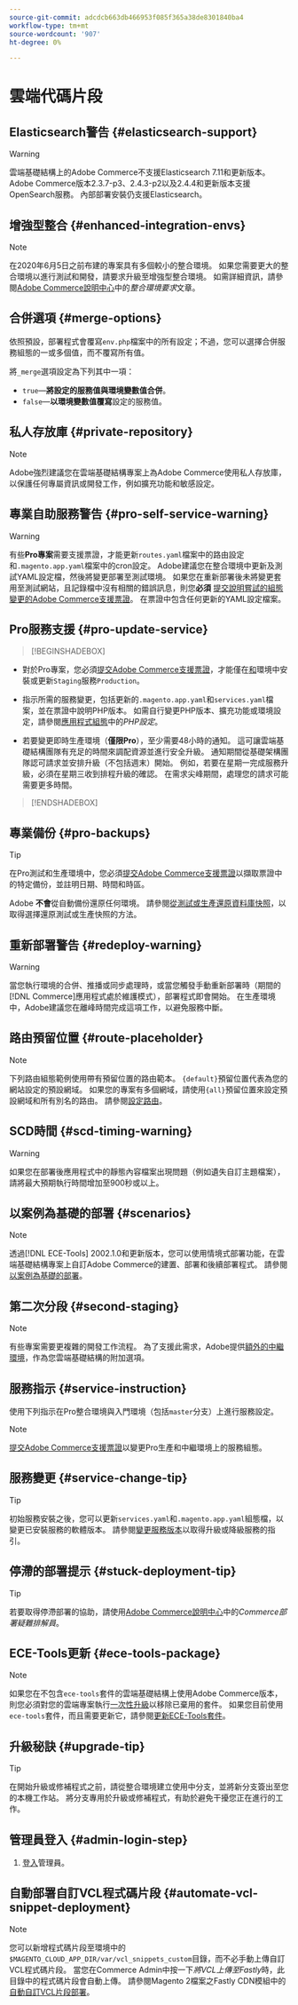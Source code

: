 ```yaml
---
source-git-commit: adcdcb663db466953f085f365a38de8301840ba4
workflow-type: tm+mt
source-wordcount: '907'
ht-degree: 0%

---
```

# 雲端代碼片段

## Elasticsearch警告 {#elasticsearch-support}

>[!WARNING]
>
>雲端基礎結構上的Adobe Commerce不支援Elasticsearch 7.11和更新版本。 Adobe Commerce版本2.3.7-p3、2.4.3-p2以及2.4.4和更新版本支援OpenSearch服務。 內部部署安裝仍支援Elasticsearch。

## 增強型整合 {#enhanced-integration-envs}

>[!NOTE]
>
>在2020年6月5日之前布建的專案具有多個較小的整合環境。 如果您需要更大的整合環境以進行測試和開發，請要求升級至增強型整合環境。 如需詳細資訊，請參閱[Adobe Commerce說明中心](https://experienceleague.adobe.com/docs/commerce-knowledge-base/kb/announcements/commerce-announcements/integration-environment-enhancement-request-pro-and-starter.html?lang=zh-Hant)中的&#x200B;_整合環境要求_&#x200B;文章。

## 合併選項 {#merge-options}

依照預設，部署程式會覆寫`env.php`檔案中的所有設定；不過，您可以選擇合併服務組態的一或多個值，而不覆寫所有值。

將`_merge`選項設定為下列其中一項：

- `true`—**將設定的服務值與環境變數值合併**。
- `false`—**以環境變數值覆寫**&#x200B;設定的服務值。

## 私人存放庫 {#private-repository}

>[!NOTE]
>
>Adobe強烈建議您在雲端基礎結構專案上為Adobe Commerce使用私人存放庫，以保護任何專屬資訊或開發工作，例如擴充功能和敏感設定。

## 專業自助服務警告 {#pro-self-service-warning}

>[!WARNING]
>
>有些&#x200B;**Pro專案**&#x200B;需要支援票證，才能更新`routes.yaml`檔案中的路由設定和`.magento.app.yaml`檔案中的cron設定。 Adobe建議您在整合環境中更新及測試YAML設定檔，然後將變更部署至測試環境。 如果您在重新部署後未將變更套用至測試網站，且記錄檔中沒有相關的錯誤訊息，則您&#x200B;**必須** [提交說明嘗試的組態變更的Adobe Commerce支援票證](https://experienceleague.adobe.com/docs/commerce-knowledge-base/kb/help-center-guide/magento-help-center-user-guide.html?lang=zh-Hant#submit-ticket)。 在票證中包含任何更新的YAML設定檔案。

## Pro服務支援 {#pro-update-service}

>[!BEGINSHADEBOX]

- 對於Pro專案，您必須[提交Adobe Commerce支援票證](https://experienceleague.adobe.com/docs/commerce-knowledge-base/kb/help-center-guide/magento-help-center-user-guide.html?lang=zh-Hant#submit-ticket)，才能僅在[和](https://experienceleague.adobe.com/docs/commerce-on-cloud/user-guide/configure/service/services-yaml.html?lang=zh-Hant)環境中安裝或更新`Staging`服務`Production`。

- 指示所需的服務變更，包括更新的`.magento.app.yaml`和`services.yaml`檔案，並在票證中說明PHP版本。 如需自行變更PHP版本、擴充功能或環境設定，請參閱[應用程式組態](https://experienceleague.adobe.com/docs/commerce-on-cloud/user-guide/configure/app/php-settings.html?lang=zh-Hant)中的&#x200B;_PHP設定_。

- 若要變更即時生產環境（**僅限Pro**），至少需要48小時的通知。 這可讓雲端基礎結構團隊有充足的時間來調配資源並進行安全升級。 通知期間從基礎架構團隊認可請求並安排升級（不包括週末）開始。 例如，若要在星期一完成服務升級，必須在星期三收到排程升級的確認。 在需求尖峰期間，處理您的請求可能需要更多時間。

>[!ENDSHADEBOX]

## 專業備份 {#pro-backups}

>[!TIP]
>
>在Pro測試和生產環境中，您必須[提交Adobe Commerce支援票證](https://experienceleague.adobe.com/docs/commerce-knowledge-base/kb/help-center-guide/magento-help-center-user-guide.html?lang=zh-Hant#submit-ticket)以擷取票證中的特定備份，並註明日期、時間和時區。
>
>Adobe **不會**&#x200B;從自動備份還原任何環境。 請參閱[從測試或生產還原資料庫快照](https://experienceleague.adobe.com/docs/commerce-knowledge-base/kb/how-to/restore-a-db-snapshot-from-staging-or-production.html?lang=zh-Hant)，以取得選擇還原測試或生產快照的方法。

## 重新部署警告 {#redeploy-warning}

>[!WARNING]
>
>當您執行環境的合併、推播或同步處理時，或當您觸發手動重新部署時（期間的[!DNL Commerce]應用程式處於維護模式），部署程式即會開始。 在生產環境中，Adobe建議您在離峰時間完成這項工作，以避免服務中斷。

## 路由預留位置 {#route-placeholder}

>[!NOTE]
>
>下列路由組態範例使用帶有預留位置的路由範本。 `{default}`預留位置代表為您的網站設定的預設網域。 如果您的專案有多個網域，請使用`{all}`預留位置來設定預設網域和所有別名的路由。 請參閱[設定路由](/help/cloud-guide/routes/routes-yaml.md)。

## SCD時間 {#scd-timing-warning}

>[!WARNING]
>
>如果您在部署後應用程式中的靜態內容檔案出現問題（例如遺失自訂主題檔案），請將最大預期執行時間增加至900秒或以上。

## 以案例為基礎的部署 {#scenarios}

>[!NOTE]
>
>透過[!DNL ECE-Tools] 2002.1.0和更新版本，您可以使用情境式部署功能，在雲端基礎結構專案上自訂Adobe Commerce的建置、部署和後續部署程式。 請參閱[以案例為基礎的部署](/help/cloud-guide/deploy/scenario-based.md)。

## 第二次分段 {#second-staging}

>[!NOTE]
>
>有些專案需要更複雜的開發工作流程。 為了支援此需求，Adobe提供[額外的中繼環境](/help/cloud-guide/test/second-staging.md)，作為您雲端基礎結構的附加選項。

## 服務指示 {#service-instruction}

使用下列指示在Pro整合環境與入門環境（包括`master`分支）上進行服務設定。

>[!NOTE]
>
>[提交Adobe Commerce支援票證](https://experienceleague.adobe.com/docs/commerce-knowledge-base/kb/help-center-guide/magento-help-center-user-guide.html?lang=zh-Hant#submit-ticket)以變更Pro生產和中繼環境上的服務組態。

## 服務變更 {#service-change-tip}

>[!TIP]
>
>初始服務安裝之後，您可以更新`services.yaml`和`.magento.app.yaml`組態檔，以變更已安裝服務的軟體版本。 請參閱[變更服務版本](/help/cloud-guide/services/services-yaml.md#change-service-version)以取得升級或降級服務的指引。

## 停滯的部署提示 {#stuck-deployment-tip}

>[!TIP]
>
>若要取得停滯部署的協助，請使用[Adobe Commerce說明中心](https://experienceleague.adobe.com/docs/commerce-knowledge-base/kb/troubleshooting/deployment/magento-deployment-troubleshooter.html?lang=zh-Hant)中的&#x200B;_Commerce部署疑難排解員_。

## ECE-Tools更新 {#ece-tools-package}

>[!NOTE]
>
>如果您在不包含`ece-tools`套件的雲端基礎結構上使用Adobe Commerce版本，則您必須對您的雲端專案執行[一次性升級](/help/cloud-guide/dev-tools/install-package.md)以移除已棄用的套件。 如果您目前使用`ece-tools`套件，而且需要更新它，請參閱[更新ECE-Tools套件](/help/cloud-guide/dev-tools/update-package.md)。

## 升級秘訣 {#upgrade-tip}

>[!TIP]
>
>在開始升級或修補程式之前，請從整合環境建立使用中分支，並將新分支簽出至您的本機工作站。 將分支專用於升級或修補程式，有助於避免干擾您正在進行的工作。

<!-- Fastly-related snippets begin -->

## 管理員登入 {#admin-login-step}

1. [登入](/help/get-started/onboarding.md#access-your-admin-panel)管理員。

## 自動部署自訂VCL程式碼片段 {#automate-vcl-snippet-deployment}

>[!NOTE]
>
>您可以新增程式碼片段至環境中的`$MAGENTO_CLOUD_APP_DIR/var/vcl_snippets_custom`目錄，而不必手動上傳自訂VCL程式碼片段。 當您在Commerce Admin中按一下&#x200B;_將VCL上傳至Fastly_&#x200B;時，此目錄中的程式碼片段會自動上傳。 請參閱Magento 2檔案之Fastly CDN模組中的[自動自訂VCL片段部署](https://github.com/fastly/fastly-magento2/blob/master/Documentation/Guides/CUSTOM-VCL-SNIPPETS.md#automated-custom-vcl-snippets-deployment)。

<!-- Fastly-related snippets end -->
